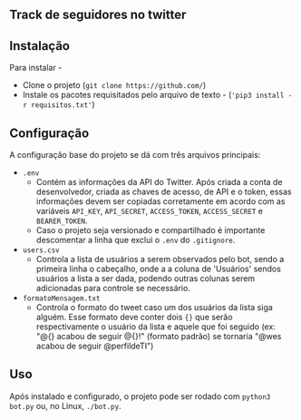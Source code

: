 ## Track de seguidores no twitter

## Instalação
Para instalar -
* Clone o projeto (`git clone https://github.com/`)
* Instale os pacotes requisitados pelo arquivo de texto - (`'pip3 install -r requisitos.txt'`)

## Configuração
A configuração base do projeto se dá com três arquivos principais:
* `.env`
    * Contém as informações da API do Twitter. Após criada a conta de desenvolvedor, criada as chaves de acesso, de API e o token, essas informações devem ser copiadas corretamente em acordo com as variáveis `API_KEY`, `API_SECRET`, `ACCESS_TOKEN`, `ACCESS_SECRET` e `BEARER_TOKEN`.
    * Caso o projeto seja versionado e compartilhado é importante descomentar a linha que exclui o `.env` do `.gitignore`.
* `users.csv`
    * Controla a lista de usuários a serem observados pelo bot, sendo a primeira linha o cabeçalho, onde a a coluna de 'Usuários' sendos usuários a lista a ser dada, podendo outras colunas serem adicionadas para controle se necessário.
* `formatoMensagem.txt`
    * Controla o formato do tweet caso um dos usuários da lista siga alguém. Esse formato deve conter dois `{}` que serão respectivamente o usuário da lista e aquele que foi seguido (ex: "@{} acabou de seguir @{}!" (formato padrão) se tornaria "@wes acabou de seguir @perfildeTI")

## Uso
Após instalado e configurado, o projeto pode ser rodado com `python3 bot.py` ou, no Linux, `./bot.py`.
